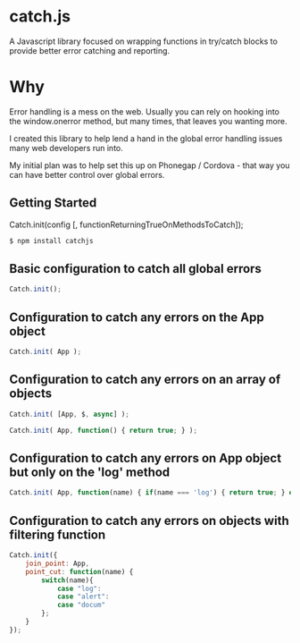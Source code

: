catch.js
=======

A Javascript library focused on wrapping functions in try/catch blocks to provide better error catching and reporting.

# Why

Error handling is a mess on the web. Usually you can rely on hooking into the window.onerror method, but many times, that leaves you wanting more.

I created this library to help lend a hand in the global error handling issues many web developers run into. 

My initial plan was to help set this up on Phonegap / Cordova - that way you can have better control over global errors.

## Getting Started

Catch.init(config [, functionReturningTrueOnMethodsToCatch]);

```bash
$ npm install catchjs
```

## Basic configuration to catch all global errors

```js
Catch.init();
```

## Configuration to catch any errors on the App object

```js
Catch.init( App );
```

## Configuration to catch any errors on an array of objects

```js
Catch.init( [App, $, async] );
```

```js
Catch.init( App, function() { return true; } );
```

## Configuration to catch any errors on App object but only on the 'log' method

```js
Catch.init( App, function(name) { if(name === 'log') { return true; } else { return false; } } );
```

## Configuration to catch any errors on objects with filtering function

```js
Catch.init({
	join_point: App,
	point_cut: function(name) {
		switch(name){
			case "log":
			case "alert":
			case "docum"
		};
	}
});
```